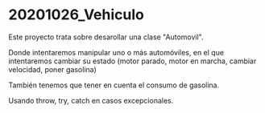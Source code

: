 # 20201026_Vehiculo
Este proyecto trata sobre desarollar una clase "Automovil".

Donde intentaremos manipular uno o más automóviles, en el 
que intentaremos cambiar su estado (motor parado, motor en marcha, 
cambiar velocidad, poner gasolina)

También tenemos que tener en cuenta el consumo de gasolina.

Usando throw, try, catch en casos excepcionales.
